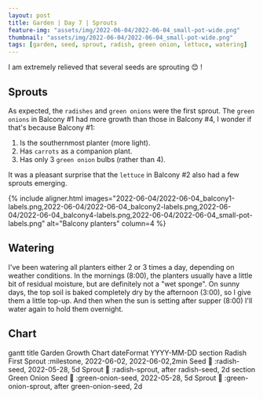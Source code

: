 ```yaml
---
layout: post
title: Garden | Day 7 | Sprouts
feature-img: "assets/img/2022-06-04/2022-06-04_small-pot-wide.png"
thumbnail: "assets/img/2022-06-04/2022-06-04_small-pot-wide.png"
tags: [garden, seed, sprout, radish, green onion, lettuce, watering]
---
```


I am extremely relieved that several seeds are sprouting 😊 ! 

## Sprouts

As expected, the `radishes` and `green onions` were the first sprout. The `green onions` in Balcony \#1 had more growth than those in Balcony \#4, I wonder if that's because Balcony \#1:

1. Is the southernmost planter (more light).
1. Has `carrots` as a companion plant.
1. Has only 3 `green onion` bulbs (rather than 4).

It was a pleasant surprise that the `lettuce` in Balcony \#2 also had a few sprouts emerging.

{% include aligner.html images="2022-06-04/2022-06-04_balcony1-labels.png,2022-06-04/2022-06-04_balcony2-labels.png,2022-06-04/2022-06-04_balcony4-labels.png,2022-06-04/2022-06-04_small-pot-labels.png" alt="Balcony planters" column=4 %}

## Watering

I've been watering all planters either 2 or 3 times a day, depending on weather conditions. In the mornings (8:00), the planters usually have a little bit of residual moisture, but are definitely not a "wet sponge". On sunny days, the top soil is baked completely dry by the afternoon (3:00), so I give them a little top-up. And then when the sun is setting after supper (8:00) I'll water again to hold them overnight. 

## Chart

<div class="mermaid">
gantt
    title Garden Growth Chart
    dateFormat  YYYY-MM-DD
    section Radish
    First Sprout :milestone,         2022-06-02, 2022-06-02,2min
    Seed 🌱     :radish-seed,        2022-05-28,             5d
    Sprout 🌿   :radish-sprout,      after radish-seed,      2d
    section Green Onion
    Seed 🌱     :green-onion-seed,   2022-05-28,             5d
    Sprout 🌿   :green-onion-sprout, after green-onion-seed, 2d
</div>
